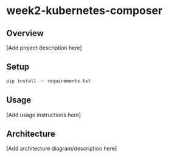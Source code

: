 # week2-kubernetes-composer

## Overview
[Add project description here]

## Setup
```bash
pip install -r requirements.txt
```

## Usage
[Add usage instructions here]

## Architecture
[Add architecture diagram/description here]
